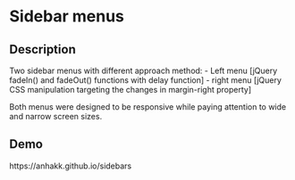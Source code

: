 <h1> Sidebar menus </h1>

<h2> Description </h2>
Two sidebar menus with different approach method:
- Left menu [jQuery fadeIn() and fadeOut() functions with delay function]
- right menu [jQuery CSS manipulation targeting the changes in margin-right property]

Both menus were designed to be responsive while paying attention to wide and narrow screen sizes.

<h2> Demo </h2>
https://anhakk.github.io/sidebars
